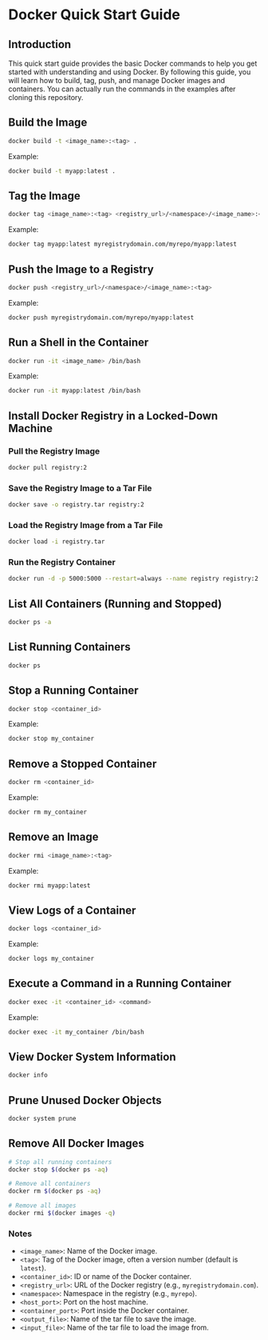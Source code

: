 
# Docker Quick Start Guide

## Introduction

This quick start guide provides the basic Docker commands to help you get started with understanding and using Docker. By following this guide, you will learn how to build, tag, push, and manage Docker images and containers. You can actually run the commands in the examples after cloning this repository.

## Build the Image
```bash
docker build -t <image_name>:<tag> .
```
Example:
```bash
docker build -t myapp:latest .
```

## Tag the Image
```bash
docker tag <image_name>:<tag> <registry_url>/<namespace>/<image_name>:<tag>
```
Example:
```bash
docker tag myapp:latest myregistrydomain.com/myrepo/myapp:latest
```

## Push the Image to a Registry
```bash
docker push <registry_url>/<namespace>/<image_name>:<tag>
```
Example:
```bash
docker push myregistrydomain.com/myrepo/myapp:latest
```

## Run a Shell in the Container
```bash
docker run -it <image_name> /bin/bash
```
Example:
```bash
docker run -it myapp:latest /bin/bash
```

## Install Docker Registry in a Locked-Down Machine
### Pull the Registry Image
```bash
docker pull registry:2
```

### Save the Registry Image to a Tar File
```bash
docker save -o registry.tar registry:2
```

### Load the Registry Image from a Tar File
```bash
docker load -i registry.tar
```

### Run the Registry Container
```bash
docker run -d -p 5000:5000 --restart=always --name registry registry:2
```

## List All Containers (Running and Stopped)
```bash
docker ps -a
```

## List Running Containers
```bash
docker ps
```

## Stop a Running Container
```bash
docker stop <container_id>
```
Example:
```bash
docker stop my_container
```

## Remove a Stopped Container
```bash
docker rm <container_id>
```
Example:
```bash
docker rm my_container
```

## Remove an Image
```bash
docker rmi <image_name>:<tag>
```
Example:
```bash
docker rmi myapp:latest
```

## View Logs of a Container
```bash
docker logs <container_id>
```
Example:
```bash
docker logs my_container
```

## Execute a Command in a Running Container
```bash
docker exec -it <container_id> <command>
```
Example:
```bash
docker exec -it my_container /bin/bash
```

## View Docker System Information
```bash
docker info
```

## Prune Unused Docker Objects
```bash
docker system prune
```

## Remove All Docker Images
```bash
# Stop all running containers
docker stop $(docker ps -aq)

# Remove all containers
docker rm $(docker ps -aq)

# Remove all images
docker rmi $(docker images -q)
```

### Notes

- `<image_name>`: Name of the Docker image.
- `<tag>`: Tag of the Docker image, often a version number (default is `latest`).
- `<container_id>`: ID or name of the Docker container.
- `<registry_url>`: URL of the Docker registry (e.g., `myregistrydomain.com`).
- `<namespace>`: Namespace in the registry (e.g., `myrepo`).
- `<host_port>`: Port on the host machine.
- `<container_port>`: Port inside the Docker container.
- `<output_file>`: Name of the tar file to save the image.
- `<input_file>`: Name of the tar file to load the image from.
